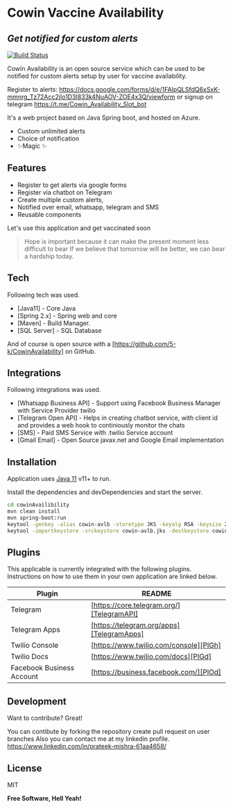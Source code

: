 # Cowin Vaccine Availability
## _Get notified for custom alerts_

[![Build Status](https://travis-ci.org/joemccann/dillinger.svg?branch=master)](https://github.com/5-k/CowinAvailability)

Cowin Availability is an open source service which can be used to be notified for custom alerts setup by user for vaccine availability.

Register to alerts: https://docs.google.com/forms/d/e/1FAIpQLSfdQ6xSxK-mmnrg_Tz72Acc2jIo1D3I833k4NuAOV-ZOE4x3Q/viewform  or signup on telegram https://t.me/Cowin_Availability_Slot_bot

It's a web project based on Java Spring boot, and hosted on Azure.

- Custom unlimited alerts
- Choice of notification
- ✨Magic ✨

## Features

- Register to get alerts via google forms
- Register via chatbot on Telegram
- Create multiple custom alerts,
- Notified over email, whatsapp, telegram and SMS
- Reusable components

Let's use this application and get vaccinated soon 

> Hope is important because it can make the present moment less difficult to bear
> If we believe that tomorrow will be better, we can bear a hardship today.

## Tech

Following tech was used.

- [Java11] - Core Java
- [Spring 2.x] - Spring web and core
- [Maven] - Build Manager.
- [SQL Server] - SQL Database

And of course is open source with a [https://github.com/5-k/CowinAvailability]  on GitHub.


## Integrations

Following integrations was used.

- [Whatsapp Business API] - Support using Facebook Business Manager with Service Provider twilio
- [Telegram Open API] - Helps in creating chatbot service, with client id and provides a web hook to continiously monitor the chats
- [SMS] - Paid SMS Service with .twilio Service account
- [Gmail Email] - Open Source javax.net and Google Email implementation

## Installation

Application uses [Java 11](https://www.oracle.com/in/java/technologies/javase-jdk11-downloads.html) v11+ to run.

Install the dependencies and devDependencies and start the server.

```sh
cd cowinAvailibility
mvn clean install
mvn spring-boot:run
keytool -genkey -alias cowin-avlb -storetype JKS -keyalg RSA -keysize 2048 -validity 365 -keystore cowin-avlb.jks
keytool -importkeystore -srckeystore cowin-avlb.jks -destkeystore cowin-avlb.jks -deststoretype pkcs12
```


## Plugins

This applicable is currently integrated with the following plugins.
Instructions on how to use them in your own application are linked below.

| Plugin | README |
| ------ | ------ |
| Telegram | [https://core.telegram.org/][TelegramAPI] |
| Telegram Apps | [https://telegram.org/apps][TelegramApps] |
| Twilio Console | [https://www.twilio.com/console][PlGh] |
| Twilio Docs | [https://www.twilio.com/docs][PlGd] |
| Facebook Business Account | [https://business.facebook.com/][PlOd] |

## Development

Want to contribute? Great!

You can contibute by forking the repository create pull request on user branches
Also you can contact me at my linkedin profile.
https://www.linkedin.com/in/prateek-mishra-61aa4658/ 


## License

MIT

**Free Software, Hell Yeah!**

[//]: # (These are reference links used in the body of this note and get stripped out when the markdown processor does its job. There is no need to format nicely because it shouldn't be seen. Thanks SO - http://stackoverflow.com/questions/4823468/store-comments-in-markdown-syntax)

   [TelegramAPI]: <https://core.telegram.org/api/requests>
   [TelegramApps]: <https://telegram.org/apps>
   [PlGh]: <https://www.twilio.com/console>
   [PlGd]: <https://www.twilio.com/docs>
   [PlOd]: <https://business.facebook.com/>
